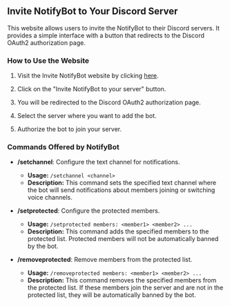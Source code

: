 ## Invite NotifyBot to Your Discord Server

This website allows users to invite the NotifyBot to their Discord servers. It provides a simple interface with a button that redirects to the Discord OAuth2 authorization page.

### How to Use the Website

1. Visit the Invite NotifyBot website by clicking [here](https://mxf96.github.io/NotifyBot/).
    
2. Click on the "Invite NotifyBot to your server" button.
    
3. You will be redirected to the Discord OAuth2 authorization page.
    
4. Select the server where you want to add the bot.
    
5. Authorize the bot to join your server.
    

### Commands Offered by NotifyBot

- **/setchannel**: Configure the text channel for notifications.
    
    - **Usage:** `/setchannel <channel>`
    - **Description:** This command sets the specified text channel where the bot will send notifications about members joining or switching voice channels.
- **/setprotected**: Configure the protected members.
    
    - **Usage:** `/setprotected members: <member1> <member2> ...`
    - **Description:** This command adds the specified members to the protected list. Protected members will not be automatically banned by the bot.
- **/removeprotected**: Remove members from the protected list.
    
    - **Usage:** `/removeprotected members: <member1> <member2> ...`
    - **Description:** This command removes the specified members from the protected list. If these members join the server and are not in the protected list, they will be automatically banned by the bot.